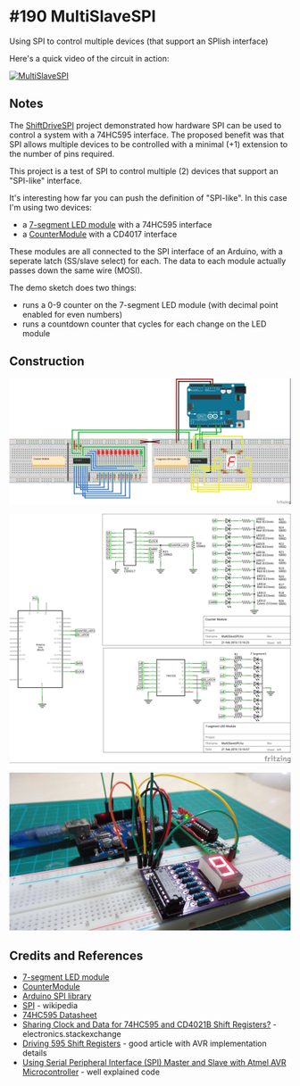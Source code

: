 # #190 MultiSlaveSPI

Using SPI to control multiple devices (that support an SPIish interface)

Here's a quick video of the circuit in action:

[![MultiSlaveSPI](https://img.youtube.com/vi/t2ncYWxmPbo/0.jpg)](https://www.youtube.com/watch?v=t2ncYWxmPbo)


## Notes

The [ShiftDriveSPI](../LED7Segment/ShiftDriveSPI) project demonstrated how hardware SPI can be used to control a system with a 74HC595 interface. The proposed benefit was that SPI allows multiple devices to be controlled with a minimal (+1) extension to the number of pins required.

This project is a test of SPI to control multiple (2) devices that support an "SPI-like" interface.

It's interesting how far you can push the definition of "SPI-like". In this case I'm using two devices:

* a [7-segment LED module](../LED7Segment/ShiftDriveModule) with a 74HC595 interface
* a [CounterModule](../CounterModule) with a CD4017 interface

These modules are all connected to the SPI interface of an Arduino, with a seperate latch (SS/slave select) for each.
The data to each module actually passes down the same wire (MOSI).

The demo sketch does two things:
* runs a 0-9 counter on the 7-segment LED module (with decimal point enabled for even numbers)
* runs a countdown counter that cycles for each change on the LED module

## Construction

![Breadboard](./assets/MultiSlaveSPI_bb.jpg?raw=true)

![The Schematic](./assets/MultiSlaveSPI_schematic.jpg?raw=true)

![The Build](./assets/MultiSlaveSPI_build.jpg?raw=true)

## Credits and References

* [7-segment LED module](../LED7Segment/ShiftDriveModule)
* [CounterModule](../CounterModule)
* [Arduino SPI library](https://www.arduino.cc/en/Reference/SPI)
* [SPI](https://en.wikipedia.org/wiki/Serial_Peripheral_Interface_Bus) - wikipedia
* [74HC595 Datasheet](https://www.futurlec.com/74HC/74HC595.shtml)
* [Sharing Clock and Data for 74HC595 and CD4021B Shift Registers?](http://electronics.stackexchange.com/questions/122520/sharing-clock-and-data-for-74hc595-and-cd4021b-shift-registers) - electronics.stackexchange
* [Driving 595 Shift Registers](http://www.appelsiini.net/2012/driving-595-shift-registers) - good article with AVR implementation details
* [Using Serial Peripheral Interface (SPI) Master and Slave with Atmel AVR Microcontroller](http://www.ermicro.com/blog/?p=1050) - well explained code

